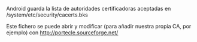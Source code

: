 Android guarda la lista de autoridades certificadoras aceptadas en 
/system/etc/security/cacerts.bks

Este fichero se puede abrir y modificar (para añadir nuestra propia CA, por ejemplo) con http://portecle.sourceforge.net/
